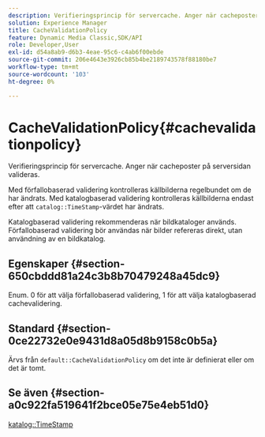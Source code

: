 ```yaml
---
description: Verifieringsprincip för servercache. Anger när cacheposter på serversidan valideras.
solution: Experience Manager
title: CacheValidationPolicy
feature: Dynamic Media Classic,SDK/API
role: Developer,User
exl-id: d54a8ab9-d6b3-4eae-95c6-c4ab6f00ebde
source-git-commit: 206e4643e3926cb85b4be2189743578f88180be7
workflow-type: tm+mt
source-wordcount: '103'
ht-degree: 0%

---
```


# CacheValidationPolicy{#cachevalidationpolicy}

Verifieringsprincip för servercache. Anger när cacheposter på serversidan valideras.

Med förfallobaserad validering kontrolleras källbilderna regelbundet om de har ändrats. Med katalogbaserad validering kontrolleras källbilderna endast efter att `catalog::TimeStamp`-värdet har ändrats.

Katalogbaserad validering rekommenderas när bildkataloger används. Förfallobaserad validering bör användas när bilder refereras direkt, utan användning av en bildkatalog.

## Egenskaper {#section-650cbddd81a24c3b8b70479248a45dc9}

Enum. 0 för att välja förfallobaserad validering, 1 för att välja katalogbaserad cachevalidering.

## Standard {#section-0ce22732e0e9431d8a05d8b9158c0b5a}

Ärvs från `default::CacheValidationPolicy` om det inte är definierat eller om det är tomt.

## Se även {#section-a0c922fa519641f2bce05e75e4eb51d0}

[katalog::TimeStamp](../../../../../is-api/image-catalog/image-serving-api-ref/c-image-catalog-reference/c-image-svg-data-reference/c-svg-data-reference/r-timestamp-svg.md#reference-59a27b72f4cb4a53a3baba83214c4ded)
